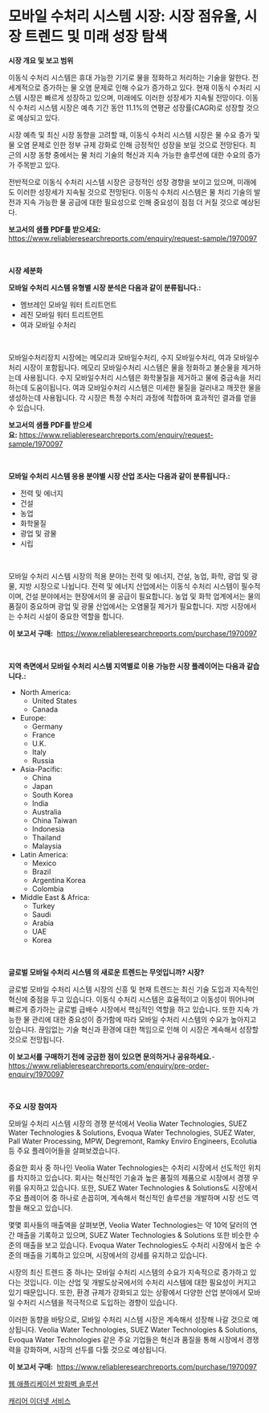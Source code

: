<p><h1>모바일 수처리 시스템 시장: 시장 점유율, 시장 트렌드 및 미래 성장 탐색</h1></p><p><strong>시장 개요 및 보고 범위</strong></p>
<p><p>이동식 수처리 시스템은 휴대 가능한 기기로 물을 정화하고 처리하는 기술을 말한다. 전 세계적으로 증가하는 물 오염 문제로 인해 수요가 증가하고 있다. 현재 이동식 수처리 시스템 시장은 빠르게 성장하고 있으며, 미래에도 이러한 성장세가 지속될 전망이다. 이동식 수처리 시스템 시장은 예측 기간 동안 11.1%의 연평균 성장률(CAGR)로 성장할 것으로 예상되고 있다.</p><p>시장 예측 및 최신 시장 동향을 고려할 때, 이동식 수처리 시스템 시장은 물 수요 증가 및 물 오염 문제로 인한 정부 규제 강화로 인해 긍정적인 성장을 보일 것으로 전망된다. 최근의 시장 동향 중에서는 물 처리 기술의 혁신과 지속 가능한 솔루션에 대한 수요의 증가가 주목받고 있다.</p><p>전반적으로 이동식 수처리 시스템 시장은 긍정적인 성장 경향을 보이고 있으며, 미래에도 이러한 성장세가 지속될 것으로 전망된다. 이동식 수처리 시스템은 물 처리 기술의 발전과 지속 가능한 물 공급에 대한 필요성으로 인해 중요성이 점점 더 커질 것으로 예상된다.</p></p>
<p><strong>보고서의 샘플 PDF를 받으세요:</strong> <a href="https://www.reliableresearchreports.com/enquiry/request-sample/1970097">https://www.reliableresearchreports.com/enquiry/request-sample/1970097</a></p>
<p>&nbsp;</p>
<p><strong>시장 세분화</strong></p>
<p><strong>모바일 수처리 시스템 유형별 시장 분석은 다음과 같이 분류됩니다.:</strong></p>
<p><ul><li>멤브레인 모바일 워터 트리트먼트</li><li>레진 모바일 워터 트리트먼트</li><li>여과 모바일 수처리</li></ul></p>
<p>&nbsp;</p>
<p><p>모바일수처리장치 시장에는 메모리과 모바일수처리, 수지 모바일수처리, 여과 모바일수처리 시장이 포함됩니다. 메모리 모바일수처리 시스템은 물을 정화하고 불순물을 제거하는데 사용됩니다. 수지 모바일수처리 시스템은 화학물질을 제거하고 물에 중금속을 처리하는데 도움이됩니다. 여과 모바일수처리 시스템은 미세한 물질을 걸러내고 깨끗한 물을 생성하는데 사용됩니다. 각 시장은 특정 수처리 과정에 적합하며 효과적인 결과를 얻을 수 있습니다.</p></p>
<p><strong>보고서의 샘플 PDF를 받으세요:</strong>&nbsp;<a href="https://www.reliableresearchreports.com/enquiry/request-sample/1970097">https://www.reliableresearchreports.com/enquiry/request-sample/1970097</a></p>
<p>&nbsp;</p>
<p><strong> 모바일 수처리 시스템 응용 분야별 시장 산업 조사는 다음과 같이 분류됩니다.:</strong></p>
<p><ul><li>전력 및 에너지</li><li>건설</li><li>농업</li><li>화학물질</li><li>광업 및 광물</li><li>시립</li></ul></p>
<p>&nbsp;</p>
<p><p>모바일 수처리 시스템 시장의 적용 분야는 전력 및 에너지, 건설, 농업, 화학, 광업 및 광물, 지방 시장으로 나뉩니다. 전력 및 에너지 산업에서는 이동식 수처리 시스템이 필수적이며, 건설 분야에서는 현장에서의 물 공급이 필요합니다. 농업 및 화학 업계에서는 물의 품질이 중요하며 광업 및 광물 산업에서는 오염물질 제거가 필요합니다. 지방 시장에서는 수처리 시설이 중요한 역할을 합니다.</p></p>
<p><strong>이 보고서 구매:</strong>&nbsp; <a href="https://www.reliableresearchreports.com/purchase/1970097">https://www.reliableresearchreports.com/purchase/1970097</a></p>
<p>&nbsp;</p>
<p><strong>지역 측면에서 모바일 수처리 시스템 지역별로 이용 가능한 시장 플레이어는 다음과 같습니다.:</strong></p>
<p><ul>
    <li>
        North America:
        <ul>
            <li>United States</li>
            <li>Canada</li>
        </ul>
    </li>
    <li>
        Europe:
        <ul>
            <li>Germany</li>
            <li>France</li>
            <li>U.K.</li>
            <li>Italy</li>
            <li>Russia</li>
        </ul>
    </li>
    <li>
        Asia-Pacific:
        <ul>
            <li>China</li>
            <li>Japan</li>
            <li>South Korea</li>
            <li>India</li>
            <li>Australia</li>
            <li>China Taiwan</li>
            <li>Indonesia</li>
            <li>Thailand</li>
            <li>Malaysia</li>
        </ul>
    </li>
    <li>
        Latin America:
        <ul>
            <li>Mexico</li>
            <li>Brazil</li>
            <li>Argentina Korea</li>
            <li>Colombia</li>
        </ul>
    </li>
    <li>
        Middle East & Africa:
        <ul>
            <li>Turkey</li>
            <li>Saudi</li>
            <li>Arabia</li>
            <li>UAE</li>
            <li>Korea</li>
        </ul>
    </li>
    </ul></p>
<p>&nbsp;</p>
<p><strong>글로벌 모바일 수처리 시스템 의 새로운 트렌드는 무엇입니까? 시장?</strong></p>
<p><p>글로벌 모바일 수처리 시스템 시장의 신흥 및 현재 트렌드는 최신 기술 도입과 지속적인 혁신에 중점을 두고 있습니다. 이동식 수처리 시스템은 효율적이고 이동성이 뛰어나며 빠르게 증가하는 글로벌 급배수 시장에서 핵심적인 역할을 하고 있습니다. 또한 지속 가능한 물 관리에 대한 중요성이 증가함에 따라 모바일 수처리 시스템의 수요가 높아지고 있습니다. 끊임없는 기술 혁신과 환경에 대한 책임으로 인해 이 시장은 계속해서 성장할 것으로 전망됩니다.</p></p>
<p><strong>이 보고서를 구매하기 전에 궁금한 점이 있으면 문의하거나 공유하세요.</strong>- <a href="https://www.reliableresearchreports.com/enquiry/pre-order-enquiry/1970097">https://www.reliableresearchreports.com/enquiry/pre-order-enquiry/1970097</a></p>
<p>&nbsp;</p>
<p><strong>주요 시장 참여자</strong></p>
<p><p>모바일 수처리 시스템 시장의 경쟁 분석에서 Veolia Water Technologies, SUEZ Water Technologies & Solutions, Evoqua Water Technologies, SUEZ Water, Pall Water Processing, MPW, Degremont, Ramky Enviro Engineers, Ecolutia 등 주요 플레이어들을 살펴보겠습니다. </p><p>중요한 회사 중 하나인 Veolia Water Technologies는 수처리 시장에서 선도적인 위치를 차지하고 있습니다. 회사는 혁신적인 기술과 높은 품질의 제품으로 시장에서 경쟁 우위를 유지하고 있습니다. 또한, SUEZ Water Technologies & Solutions도 시장에서 주요 플레이어 중 하나로 손꼽히며, 계속해서 혁신적인 솔루션을 개발하며 시장 선도 역할을 해오고 있습니다.</p><p>몇몇 회사들의 매출액을 살펴보면, Veolia Water Technologies는 약 10억 달러의 연간 매출을 기록하고 있으며, SUEZ Water Technologies & Solutions 또한 비슷한 수준의 매출을 보고 있습니다. Evoqua Water Technologies도 수처리 시장에서 높은 수준의 매출을 기록하고 있으며, 시장에서의 강세를 유지하고 있습니다.</p><p>시장의 최신 트렌드 중 하나는 모바일 수처리 시스템의 수요가 지속적으로 증가하고 있다는 것입니다. 이는 산업 및 개발도상국에서의 수처리 시스템에 대한 필요성이 커지고 있기 때문입니다. 또한, 환경 규제가 강화되고 있는 상황에서 다양한 산업 분야에서 모바일 수처리 시스템을 적극적으로 도입하는 경향이 있습니다.</p><p>이러한 동향을 바탕으로, 모바일 수처리 시스템 시장은 계속해서 성장해 나갈 것으로 예상됩니다. Veolia Water Technologies, SUEZ Water Technologies & Solutions, Evoqua Water Technologies 같은 주요 기업들은 혁신과 품질을 통해 시장에서 경쟁력을 강화하며, 시장의 선두를 다툴 것으로 예상됩니다.</p></p>
<p><strong>이 보고서 구매:</strong>&nbsp;&nbsp;<a href="https://www.reliableresearchreports.com/purchase/1970097">https://www.reliableresearchreports.com/purchase/1970097</a></p>
<p><p><a href="https://github.com/fernandotryO5lson96765/Market-Research-Report-List-1/blob/main/868151511222.md">웹 애플리케이션 방화벽 솔루션</a></p><p><a href="https://github.com/CliftonFisher9067/Market-Research-Report-List-1/blob/main/355567011221.md">캐리어 이더넷 서비스</a></p></p>
